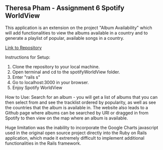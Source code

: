 Theresa Pham - Assignment 6
Spotify WorldView
-----------------------------------
This application is an extension on the project "Album Availability" which will add functionalities to view the albums available in a country and to generate a playlist of popular, available songs in a country.

[Link to Repository](https://github.com/itstheresa/spotifyWorldView)

Instructions for Setup: 
1. Clone the repository to your local machine.
2. Open terminal and cd to the spotifyWorldView folder.
3. Enter "rails s"
4. Go to localhost:3000 in your browser.
5. Enjoy Spotify WorldView

How to Use: Search for an album - you will get a list of albums that you can then select from and see the tracklist ordered by popularity, 
as well as see the countries that the album is available in.  The website also leads to a Github page where 
albums can be searched by URI or dragged in from Spotify to then view on the map where an album is available.

Huge limitation was the inability to incorporate the Google Charts javascript used in the original open
source project directly into the Ruby on Rails application, which made it extremely difficult
to implement additional functionalities in the Rails framework.
